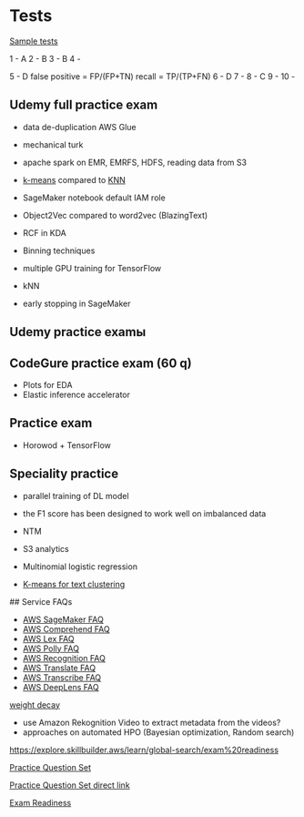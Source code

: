 # Tests

[Sample tests](https://d1.awsstatic.com/training-and-certification/docs-ml/AWS-Certified-Machine-Learning-Specialty_Sample-Questions.pdf)

1 - A
2 - B
3 - B
4 -


5 - D
false positive = FP/(FP+TN)
recall = TP/(TP+FN)
6 - D
7 -
8 - C
9 -
10 -

## Udemy full practice exam
- data de-duplication AWS Glue
- mechanical turk
- apache spark on EMR, EMRFS, HDFS, reading data from S3 
- [k-means](https://towardsdatascience.com/k-means-explained-10349949bd10) compared to [KNN](https://medium.com/ml-with-arpit-pathak/k-nearest-neighbors-algorithm-a9559b960fe5)


- SageMaker notebook default IAM role
- Object2Vec compared to word2vec (BlazingText)
- RCF in KDA
- Binning techniques
- multiple GPU training for TensorFlow
- kNN 
- early stopping in SageMaker


## Udemy practice examы


## CodeGure practice exam (60 q)
- Plots for EDA
- Elastic inference accelerator

## Practice exam
- Horowod + TensorFlow



## Speciality practice
- parallel training of DL model
- the F1 score has been designed to work well on imbalanced data
- NTM

- S3 analytics

- Multinomial logistic regression
- [K-means for text clustering](https://towardsdatascience.com/text-clustering-using-k-means-ec19768aae48)

## Service FAQs
- [AWS SageMaker FAQ](https://aws.amazon.com/sagemaker/faqs/)
- [AWS Comprehend FAQ](https://aws.amazon.com/comprehend/faqs/)
- [AWS Lex FAQ](https://aws.amazon.com/lex/faqs/)
- [AWS Polly FAQ](https://aws.amazon.com/polly/faqs/)
- [AWS Recognition FAQ](https://aws.amazon.com/rekognition/faqs/)
- [AWS Translate FAQ](https://aws.amazon.com/translate/faqs/)
- [AWS Transcribe FAQ](https://aws.amazon.com/transcribe/faqs/)
- [AWS DeepLens FAQ](https://aws.amazon.com/deeplens/faqs/)


[weight decay](https://towardsdatascience.com/this-thing-called-weight-decay-a7cd4bcfccab)


- use Amazon Rekognition Video to extract metadata from the videos?
- approaches on automated HPO (Bayesian optimization, Random search)


https://explore.skillbuilder.aws/learn/global-search/exam%20readiness

[Practice Question Set](https://explore.skillbuilder.aws/learn/course/internal/view/elearning/9153/aws-certification-official-practice-question-sets-english)

[Practice Question Set direct link](https://amazonwebservices.benchprep.com/app/aws-certification-official-practice-question-sets-english#exams)

[Exam Readiness](https://amazonmr.au1.qualtrics.com/reports/RC/public/YW1hem9ubXItNWQ0YWQzYTViZjczMDIwMDBmNTc4ZWY3LVVSX2RvRFVNUlZZS1NtQjUyWg==)


